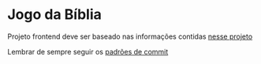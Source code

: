 # Jogo da Bíblia

Projeto frontend deve ser baseado nas informações contidas [nesse projeto](https://github.com/Jogo-da-Biblia)

Lembrar de sempre seguir os [padrões de commit](https://www.conventionalcommits.org/pt-br/v1.0.0-beta.4/)